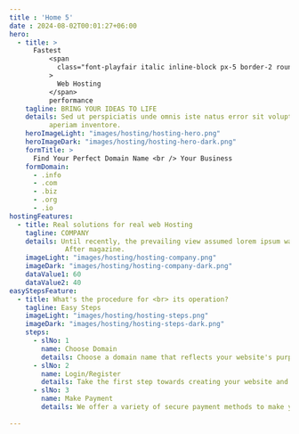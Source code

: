 ```yaml
---
title : 'Home 5'
date : 2024-08-02T00:01:27+06:00
hero: 
  - title: >
      Fastest
          <span
            class="font-playfair italic inline-block px-5 border-2 rounded-[88px] pt-0.5 pb-2.5 leading-none border-paragraph bg-[#D9D9D900] dark:border-[#F0F3EA]"
          >
            Web Hosting
          </span>
          performance
    tagline: BRING YOUR IDEAS TO LIFE
    details: Sed ut perspiciatis unde omnis iste natus error sit voluptatem ccusantium doloremque laudantium, totam rem
          aperiam inventore.
    heroImageLight: "images/hosting/hosting-hero.png"
    heroImageDark: "images/hosting/hosting-hero-dark.png"
    formTitle: >
      Find Your Perfect Domain Name <br /> Your Business
    formDomain: 
      - .info
      - .com
      - .biz
      - .org
      - .io
hostingFeatures:
  - title: Real solutions for real web Hosting
    tagline: COMPANY
    details: Until recently, the prevailing view assumed lorem ipsum was born as a nonsense text nothing Before &amp;
              After magazine.
    imageLight: "images/hosting/hosting-company.png"
    imageDark: "images/hosting/hosting-company-dark.png"
    dataValue1: 60
    dataValue2: 40
easyStepsFeature:
  - title: What's the procedure for <br> its operation?
    tagline: Easy Steps
    imageLight: "images/hosting/hosting-steps.png"
    imageDark: "images/hosting/hosting-steps-dark.png"
    steps: 
      - slNo: 1
        name: Choose Domain
        details: Choose a domain name that reflects your website's purpose, content, or the nature of your business. 
      - slNo: 2
        name: Login/Register
        details: Take the first step towards creating your website and reaching a wider audience by registering today.
      - slNo: 3
        name: Make Payment
        details: We offer a variety of secure payment methods to make your payment process convenient and hassle-free.
    
---
```

